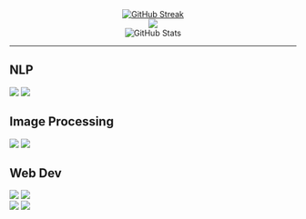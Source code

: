 <div align=center>
    <a href="https://git.io/streak-stats" style="margin: auto;"><img src="https://streak-stats.demolab.com?user=AsadiAhmad&theme=dark" alt="GitHub Streak" /></a>
    <br>
    <img src="https://github-readme-stats.vercel.app/api/top-langs/?username=AsadiAhmad&theme=dark&layout=compact"/>
    <br>
    <img src="https://github-readme-stats.vercel.app/api?username=AsadiAhmad&theme=calm_pink&show_icons=true" alt="GitHub Stats" />
</div>
<hr>
<h2>NLP</h2>

<div display=flex>
    <img src="https://github-readme-stats.vercel.app/api/pin/?username=AsadiAhmad&repo=Sentiment-Analysis&theme=gruvbox_light" margin: 0 10px;/>
    <img src="https://github-readme-stats.vercel.app/api/pin/?username=AsadiAhmad&repo=Detect-Duplicated-Questions&theme=gruvbox_light" margin: 0 10px;/>
</div>
<h2>Image Processing</h2>
<div display=flex>
    <img src="https://github-readme-stats.vercel.app/api/pin/?username=AsadiAhmad&repo=Traffic-sign-detection-using-yolo&theme=tokyonight" margin: 0 10px;/>
    <img src="https://github-readme-stats.vercel.app/api/pin/?username=AsadiAhmad&repo=Car-Detection&theme=tokyonight" margin: 0 10px;/>
</div>
<h2>Web Dev</h2>
<div display=flex>
    <img src="https://github-readme-stats.vercel.app/api/pin/?username=AsadiAhmad&repo=Online-Shop&theme=merko" margin: 0 10px;/>
    <img src="https://github-readme-stats.vercel.app/api/pin/?username=AsadiAhmad&repo=Simple-Signup-Nodejs&theme=merko" margin: 0 10px;/>
</div>
<div display=flex>
    <img src="https://github-readme-stats.vercel.app/api/pin/?username=AsadiAhmad&repo=znucomputerV2&theme=merko" margin: 0 10px;/>
    <img src="https://github-readme-stats.vercel.app/api/pin/?username=AsadiAhmad&repo=znucomputerV1&theme=merko" margin: 0 10px;/>
</div>
